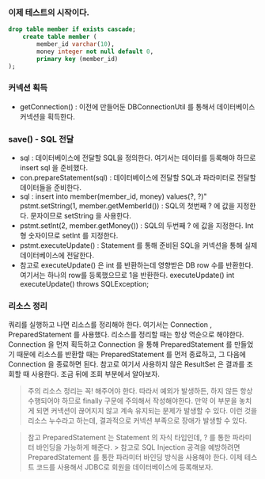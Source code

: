 ### 이제 테스트의 시작이다.

```sql
drop table member if exists cascade;
    create table member (
        member_id varchar(10),
        money integer not null default 0,
        primary key (member_id)
);
```

### 커넥션 획득
- getConnection() : 이전에 만들어둔 DBConnectionUtil 를 통해서 데이터베이스 커넥션을 획득한다.
### save() - SQL 전달
- sql : 데이터베이스에 전달할 SQL을 정의한다. 여기서는 데이터를 등록해야 하므로 insert sql 을
준비했다.
- con.prepareStatement(sql) : 데이터베이스에 전달할 SQL과 파라미터로 전달할 데이터들을
준비한다.
- sql : insert into member(member_id, money) values(?, ?)"
pstmt.setString(1, member.getMemberId()) : SQL의 첫번째 ? 에 값을 지정한다. 문자이므로
setString 을 사용한다.
- pstmt.setInt(2, member.getMoney()) : SQL의 두번째 ? 에 값을 지정한다. Int 형 숫자이므로
setInt 를 지정한다.
- pstmt.executeUpdate() : Statement 를 통해 준비된 SQL을 커넥션을 통해 실제 데이터베이스에
전달한다. 
- 참고로 executeUpdate() 은 int 를 반환하는데 영향받은 DB row 수를 반환한다. 여기서는 하나의 row를 등록했으므로 1을 반환한다.
executeUpdate() int executeUpdate() throws SQLException;

### 리소스 정리
쿼리를 실행하고 나면 리소스를 정리해야 한다. 여기서는 Connection , PreparedStatement 를 사용했다. 리소스를 정리할 때는 항상 역순으로 해야한다. Connection 을 먼저 획득하고 Connection 을 통해 PreparedStatement 를 만들었기 때문에 리소스를 반환할 때는 PreparedStatement 를 먼저 종료하고, 그 다음에 Connection 을 종료하면 된다. 참고로 여기서 사용하지 않은 ResultSet 은 결과를 조회할 때 사용한다. 조금 뒤에 조회 부분에서 알아보자.
> 주의
> 리소스 정리는 꼭! 해주어야 한다. 따라서 예외가 발생하든, 하지 않든 항상 수행되어야 하므로 finally
구문에 주의해서 작성해야한다. 만약 이 부분을 놓치게 되면 커넥션이 끊어지지 않고 계속 유지되는 문제가 발생할 수 있다. 이런 것을 리소스 누수라고 하는데, 결과적으로 커넥션 부족으로 장애가 발생할 수 있다.

> 참고
> PreparedStatement 는 Statement 의 자식 타입인데, ? 를 통한 파라미터 바인딩을 가능하게 해준다. > 참고로 SQL Injection 공격을 예방하려면 PreparedStatement 를 통한 파라미터 바인딩 방식을
사용해야 한다.
이제 테스트 코드를 사용해서 JDBC로 회원을 데이터베이스에 등록해보자.